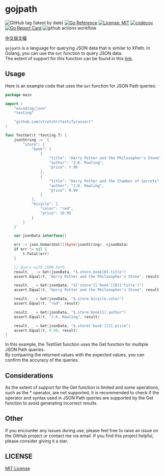 # gojpath

![GitHub tag (latest by date)](https://img.shields.io/github/v/tag/limiu82214/gojpath?label=version) [![Go Reference](https://pkg.go.dev/badge/github.com/limiu82214/gojpath.svg)](https://pkg.go.dev/github.com/limiu82214/gojpath) [![License: MIT](https://img.shields.io/badge/License-MIT-yellow.svg)](https://opensource.org/licenses/MIT) [![codecov](https://codecov.io/gh/limiu82214/gojpath/branch/master/graph/badge.svg?token=0XAK9BB5WL)](https://codecov.io/gh/limiu82214/gojpath) [![Go Report Card](https://goreportcard.com/badge/github.com/limiu82214/gojpath)](https://goreportcard.com/report/github.com/limiu82214/gojpath) ![github actions workflow](https://github.com/limiu82214/gojpath/actions/workflows/go.yml/badge.svg)

[中文版文檔](./README_ZH.md)

`gojpath` is a language for querying JSON data that is similar to XPath. In Golang, you can use the `Get` function to query JSON data.  
The extent of support for this function can be found in this [link](https://learn.microsoft.com/en-us/azure/data-explorer/kusto/query/jsonpath).  

## Usage

Here is an example code that uses the `Get` function for JSON Path queries:

```go
package main

import (
    "encoding/json"
    "testing"

    "github.com/stretchr/testify/assert"
)

func TestGet(t *testing.T) {
    jsonString := `{
        "store": {
            "book": [
                {
                    "title": "Harry Potter and the Philosopher's Stone",
                    "author": "J.K. Rowling",
                    "price": 7.99
                },
                {
                    "title": "Harry Potter and the Chamber of Secrets",
                    "author": "J.K. Rowling",
                    "price": 9.99
                }
            ],
            "bicycle": {
                "color": "red",
                "price": 19.95
            }
        }
    }`

    var jsonData interface{}

    err := json.Unmarshal([]byte(jsonString), &jsonData)
    if err != nil {
        t.Fatal(err)
    }

    // Query with JSON Path
    result, _ := Get(jsonData, "$.store.book[0].title")
    assert.Equal(t, "Harry Potter and the Philosopher's Stone", result)

    result, _ = Get(jsonData, "$['store']['book'][0]['title']")
    assert.Equal(t, "Harry Potter and the Philosopher's Stone", result)

    result, _ = Get(jsonData, "$.store.bicycle.color")
    assert.Equal(t, "red", result)

    result, _ = Get(jsonData, "$.store.book[1].author")
    assert.Equal(t, "J.K. Rowling", result)

    result, _ = Get(jsonData, "$.store['book'][1].price")
    assert.Equal(t, 9.99, result)
}
```

In this example, the TestGet function uses the Get function for multiple JSON Path queries.  
By comparing the returned values with the expected values, you can confirm the accuracy of the queries.

## Considerations

As the extent of support for the Get function is limited and some operations, such as the * operator, are not supported, it is recommended to check if the operator and syntax used in JSON Path queries are supported by the Get function to avoid generating incorrect results.

## Other

If you encounter any issues during use, please feel free to raise an issue on the GitHub project or contact me via email. If you find this project helpful, please consider giving it a star.

## LICENSE

[MIT License](./LICENSE)
